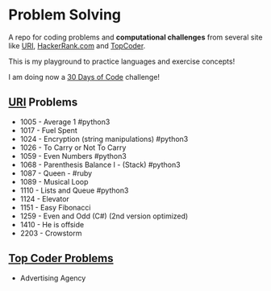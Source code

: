 # Problem Solving

A repo for coding problems and **computational challenges** from several site like [URI](www.urionlinejudge.com.br), [HackerRank.com](www.hackerrank.com) and [TopCoder](www.topcoder.com).

This is my playground to practice languages and exercise concepts!

I am doing now a [30 Days of Code](./_30DaysOfCode/30DaysOfCode.md) challenge!  

## [URI](www.urionlinejudge.com.br) Problems

- 1005 - Average 1 #python3
- 1017 - Fuel Spent
- 1024 - Encryption (string manipulations) #python3
- 1026 - To Carry or Not To Carry
- 1059 - Even Numbers #python3
- 1068 - Parenthesis Balance I - (Stack) #python3
- 1087 - Queen - #ruby
- 1089 - Musical Loop
- 1110 - Lists and Queue #python3
- 1124 - Elevator
- 1151 - Easy Fibonacci
- 1259 - Even and Odd (C#) (2nd version optimized)
- 1410 - He is offside
- 2203 - Crowstorm

## [Top Coder Problems](www.topcoder.com)

- Advertising Agency